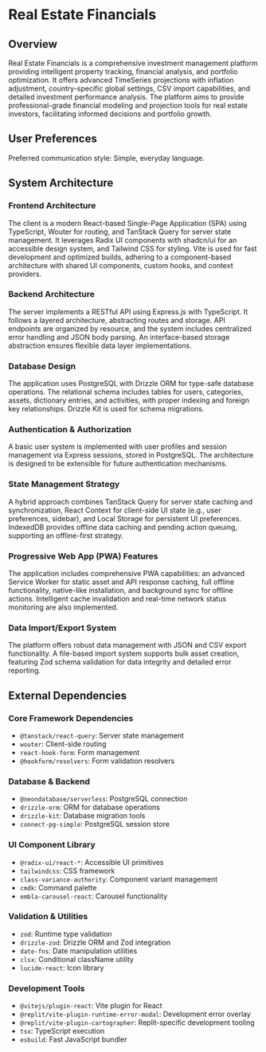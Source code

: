 # Real Estate Financials

## Overview

Real Estate Financials is a comprehensive investment management platform providing intelligent property tracking, financial analysis, and portfolio optimization. It offers advanced TimeSeries projections with inflation adjustment, country-specific global settings, CSV import capabilities, and detailed investment performance analysis. The platform aims to provide professional-grade financial modeling and projection tools for real estate investors, facilitating informed decisions and portfolio growth.

## User Preferences

Preferred communication style: Simple, everyday language.

## System Architecture

### Frontend Architecture
The client is a modern React-based Single-Page Application (SPA) using TypeScript, Wouter for routing, and TanStack Query for server state management. It leverages Radix UI components with shadcn/ui for an accessible design system, and Tailwind CSS for styling. Vite is used for fast development and optimized builds, adhering to a component-based architecture with shared UI components, custom hooks, and context providers.

### Backend Architecture
The server implements a RESTful API using Express.js with TypeScript. It follows a layered architecture, abstracting routes and storage. API endpoints are organized by resource, and the system includes centralized error handling and JSON body parsing. An interface-based storage abstraction ensures flexible data layer implementations.

### Database Design
The application uses PostgreSQL with Drizzle ORM for type-safe database operations. The relational schema includes tables for users, categories, assets, dictionary entries, and activities, with proper indexing and foreign key relationships. Drizzle Kit is used for schema migrations.

### Authentication & Authorization
A basic user system is implemented with user profiles and session management via Express sessions, stored in PostgreSQL. The architecture is designed to be extensible for future authentication mechanisms.

### State Management Strategy
A hybrid approach combines TanStack Query for server state caching and synchronization, React Context for client-side UI state (e.g., user preferences, sidebar), and Local Storage for persistent UI preferences. IndexedDB provides offline data caching and pending action queuing, supporting an offline-first strategy.

### Progressive Web App (PWA) Features
The application includes comprehensive PWA capabilities: an advanced Service Worker for static asset and API response caching, full offline functionality, native-like installation, and background sync for offline actions. Intelligent cache invalidation and real-time network status monitoring are also implemented.

### Data Import/Export System
The platform offers robust data management with JSON and CSV export functionality. A file-based import system supports bulk asset creation, featuring Zod schema validation for data integrity and detailed error reporting.

## External Dependencies

### Core Framework Dependencies
- `@tanstack/react-query`: Server state management
- `wouter`: Client-side routing
- `react-hook-form`: Form management
- `@hookform/resolvers`: Form validation resolvers

### Database & Backend
- `@neondatabase/serverless`: PostgreSQL connection
- `drizzle-orm`: ORM for database operations
- `drizzle-kit`: Database migration tools
- `connect-pg-simple`: PostgreSQL session store

### UI Component Library
- `@radix-ui/react-*`: Accessible UI primitives
- `tailwindcss`: CSS framework
- `class-variance-authority`: Component variant management
- `cmdk`: Command palette
- `embla-carousel-react`: Carousel functionality

### Validation & Utilities
- `zod`: Runtime type validation
- `drizzle-zod`: Drizzle ORM and Zod integration
- `date-fns`: Date manipulation utilities
- `clsx`: Conditional className utility
- `lucide-react`: Icon library

### Development Tools
- `@vitejs/plugin-react`: Vite plugin for React
- `@replit/vite-plugin-runtime-error-modal`: Development error overlay
- `@replit/vite-plugin-cartographer`: Replit-specific development tooling
- `tsx`: TypeScript execution
- `esbuild`: Fast JavaScript bundler